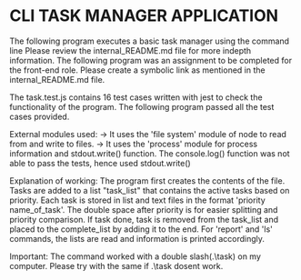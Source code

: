 # CLI TASK MANAGER APPLICATION

The following program executes a basic task manager using the command line
Please review the internal_README.md file for more indepth information.
The following program was an assignment to be completed for the front-end role.
Please create a symbolic link as mentioned in the internal_README.md file.

The task.test.js contains 16 test cases written with jest to check the functionality of the program.
The following program passed all the test cases provided.

External modules used:
-> It uses the 'file system' module of node to read from and write to files.
-> It uses the 'process' module for process information and stdout.write() function.
    The console.log() function was not able to pass the tests, hence used stdout.write()

Explanation of working:
The program first creates the contents of the file. Tasks are added to a list "task_list" that contains
the active tasks based on priority. Each task is stored in list and text files in the format
'priority  name_of_task'. The double space after priority is for easier splitting and priority comparison.
If task done, task is removed from the task_list and placed to the complete_list by adding it to the end.
For 'report' and 'ls' commands, the lists are read and information is printed accordingly.

Important:
The command worked with a double slash(.\\task) on my computer. Please try with the same if .\task dosent work.
